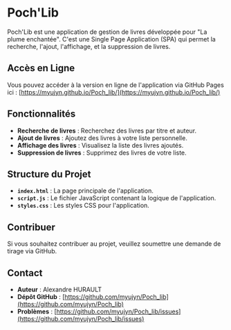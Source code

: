 # Poch'Lib

Poch'Lib est une application de gestion de livres développée pour "La plume enchantée". C'est une Single Page Application (SPA) qui permet la recherche, l'ajout, l'affichage, et la suppression de livres.

## Accès en Ligne

Vous pouvez accéder à la version en ligne de l'application via GitHub Pages ici :
[https://myujyn.github.io/Poch_lib/](https://myujyn.github.io/Poch_lib/)

## Fonctionnalités

- **Recherche de livres** : Recherchez des livres par titre et auteur.
- **Ajout de livres** : Ajoutez des livres à votre liste personnelle.
- **Affichage des livres** : Visualisez la liste des livres ajoutés.
- **Suppression de livres** : Supprimez des livres de votre liste.

## Structure du Projet

- **`index.html`** : La page principale de l'application.
- **`script.js`** : Le fichier JavaScript contenant la logique de l'application.
- **`styles.css`** : Les styles CSS pour l'application.

## Contribuer

Si vous souhaitez contribuer au projet, veuillez soumettre une demande de tirage via GitHub.

## Contact

- **Auteur** : Alexandre HURAULT
- **Dépôt GitHub** : [https://github.com/myujyn/Poch_lib](https://github.com/myujyn/Poch_lib)
- **Problèmes** : [https://github.com/myujyn/Poch_lib/issues](https://github.com/myujyn/Poch_lib/issues)